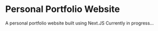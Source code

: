 # Personal Portfolio Website

A personal portfolio website built using Next.JS
Currently in progress...
